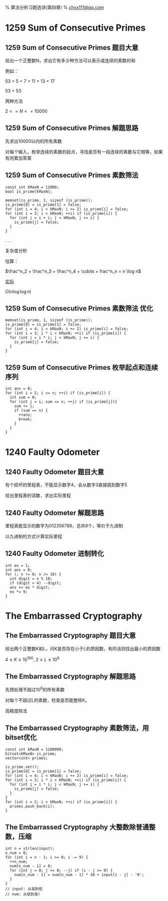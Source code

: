 % 算法分析习题选讲(第四章)
% chyx111@qq.com

# 1259 Sum of Consecutive Primes

## 1259 Sum of Consecutive Primes   题目大意

给出一个正整数N，求出它有多少种方法可以表示成连续的素数的和

例如：

53 = 5 + 7 + 11 + 13 + 17

53 = 53

两种方法

$2 <= N <= 10000$

## 1259 Sum of Consecutive Primes   解题思路

先求出10000以内的所有素数

对每个输入，枚举连续的素数的起点，寻找是否有一段连续的素数与它相等，如果有则累加答案

## 1259 Sum of Consecutive Primes   素数筛法
~~~{.cpp}
const int kMaxN = 11000;
bool is_prime[kMaxN];
~~~

~~~{.cpp}
memset(is_prime, 1, sizeof (is_prime));
is_prime[0] = is_prime[1] = false;
for (int i = 4; i < kMaxN; i += 2) is_prime[i] = false;
for (int i = 3; i < kMaxN; ++i) if (is_prime[i]) {
  for (int j = i + i; j < kMaxN; j += i) {
    is_prime[j] = false;
  }
}
~~~

. . .

复杂度分析

估算：

$\frac^n_2 + \frac^n_3 + \frac^n_4 + \cdots + frac^n_n = n \log n$

[实际](http://en.wikipedia.org/wiki/Sieve_of_Eratosthenes)

$O(n \log \log n)$

## 1259 Sum of Consecutive Primes   素数筛法 优化
~~~{.cpp}
memset(is_prime, 1, sizeof (is_prime));
is_prime[0] = is_prime[1] = false;
for (int i = 4; i < kMaxN; i += 2) is_prime[i] = false;
for (int i = 3; i * i < kMaxN; ++i) if (is_prime[i]) {
  for (int j = i * i; j < kMaxN; j += i) {
    is_prime[j] = false;
  }
}
~~~


## 1259 Sum of Consecutive Primes   枚举起点和连续序列
~~~{.cpp}
int ans = 0;
for (int i = 2; i <= n; ++i) if (is_prime[i]) {
  int sum = 0;
  for (int j = i; sum <= n; ++j) if (is_prime[j]){
    sum += j;
    if (sum == n) {
      ++ans;
      break;
    }
  }
}
~~~

# 1240 Faulty Odometer

## 1240 Faulty Odometer   题目大意

有个损坏的里程表，不能显示数字4，会从数字3直接跳到数字5

给出里程表的读数，求出实际里程

## 1240 Faulty Odometer   解题思路

里程表能显示的数字为012356789，总共9个，等价于九进制

以九进制的方式计算实际里程

## 1240 Faulty Odometer   进制转化
~~~{.cpp}
int ex = 1;
int ans = 0;
for (; n != 0; n /= 10) {
  int digit = n % 10;
  if (digit > 4) --digit;
  ans += ex * digit;
  ex *= 9;
}
~~~

# The Embarrassed Cryptography

## The Embarrassed Cryptography   题目大意

给出两个正整数K和L，问K是否存在小于L的质因数，有的话则找出最小的质因数

$4 \le K \le 10^{100}$, $2 \le L \le 10^6$

## The Embarrassed Cryptography   解题思路

先预处理不超过$10^6$的所有素数

对每个不超过L的素数，检查是否能整除K。

高精度除法

## The Embarrassed Cryptography   素数筛法，用bitset优化

~~~{.cpp}
const int kMaxN = 1100000;
bitset<kMaxN> is_prime;
vector<int> primes;
~~~

~~~{.cpp}
is_prime.set();
is_prime[0] = is_prime[1] = false;
for (int i = 4; i < kMaxN; i += 2) is_prime[i] = false;
for (int i = 3; i * i < kMaxN; ++i) if (is_prime[i]) {
  for (int j = i * i; j < kMaxN; j += i) {
    is_prime[j] = false;
  }
}
for (int i = 2; i < kMaxN; ++i) if (is_prime[i]) {
  primes.push_back(i);
}
~~~

## The Embarrassed Cryptography   大整数除普通整数，压缩

~~~{.cpp}
int n = strlen(input);
n_num = 0;
for (int i = n - 1; i >= 0; i -= 9) {
  ++n_num;
  num[n_num - 1] = 0;
  for (int j = 8; j >= 0; --j) if (i - j >= 0) {
    num[n_num - 1] = num[n_num - 1] * 10 + input[i - j] - '0';
  }
}
// input: 从高到低
// num: 从低到高!
~~~


